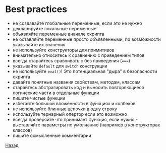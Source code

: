 # Best practices

- не создавайте глобальные переменные, если это не нужно
- декларируйте локальные переменные
- объявляйте переменные вначале скрипта
- не оставляйте переменные просто объявленными, по возможности указывайте их значения
- не используйте конструкторы для примитивов
- внимательно относитесь к сравнению с приведением типов
- всегда старайтесь сравнивать с без приведения (`===`)
- указывайте `default` для `switch` конструкции
- не используйте `eval()`! Это потенциальная "дыра" в безопасности скрипта
- давайте понятные названия свойствам, методам, классам
- старайтесь абстрагировать код и выносить повторяющиеся логические части в отдельные функции
- пишите чистые функции
- избегайте большой вложенности в функциях и колбеков
- не используйте блинные цепочки в одну строку
- используйте тернарный опертор если это возможно
- всегда проверяйте что принимает функция, если нужно - выставляйте параметры по умолчанию (например в конструкторах классов)
- пишите осмысленные комментарии



[Назад](https://github.com/inkorcoder/js-grow-up/tree/master/09/)